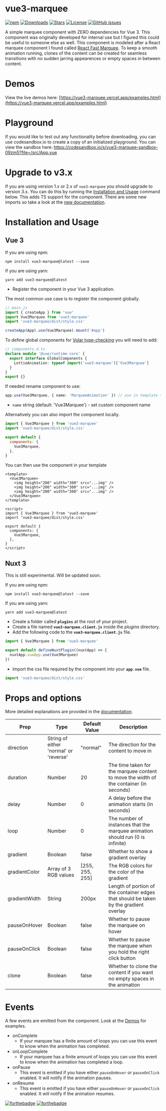 # vue3-marquee

[![npm](https://img.shields.io/npm/v/vue3-marquee)](https://www.npmjs.com/package/vue3-marquee) [![Downloads](https://img.shields.io/npm/dt/vue3-marquee)](https://www.npmjs.com/package/vue3-marquee) [![Stars](https://img.shields.io/github/stars/megasanjay/vue3-marquee.svg?style=flat-square)](https://github.com/megasanjay/vue3-marquee/stargazers) [![License](https://img.shields.io/npm/l/vue3-marquee)](https://github.com/megasanjay/vue3-marquee/blob/main/LICENSE) [![GitHub issues](https://img.shields.io/github/issues/megasanjay/vue3-marquee)](https://github.com/megasanjay/vue3-marquee/issues)

A simple marquee component with ZERO dependencies for Vue 3. This component was originally developed for internal use but I figured this could be useful to someone else as well. This component is modeled after a React marquee component I found called [React Fast Marquee](https://github.com/justin-chu/react-fast-marquee). To keep a smooth animation running, clones of the content can be created for seamless transitions with no sudden jarring appearences or empty spaces in between content.

# Demos

View the live demos here: [https://vue3-marquee.vercel.app/examples.html](https://vue3-marquee.vercel.app/examples.html)

# Playground

If you would like to test out any functionality before downloading, you can use codesandbox.io to create a copy of an initialized playground. You can view the sandbox here: https://codesandbox.io/s/vue3-marquee-sandbox-09zm5?file=/src/App.vue

# Upgrade to v3.x

If you are using version 1.x or 2.x of `vue3-marquee` you should upgrade to version 3.x. You can do this by running the [Installation and Usage](#installation-and-usage) command below. This adds TS support for the component. There are some new imports so take a look at the [new documentation](https://vue3-marquee.vercel.app/guide.html#usage).

# Installation and Usage

## Vue 3

If you are using npm:

```shell
npm install vue3-marquee@latest --save
```

If you are using yarn:

```shell
yarn add vue3-marquee@latest
```

- Register the component in your Vue 3 application.

The most common use case is to register the component globally.

```js
// main.js
import { createApp } from 'vue'
import Vue3Marquee from 'vue3-marquee'
import 'vue3-marquee/dist/style.css'

createApp(App).use(Vue3Marquee).mount('#app')
```

To define global components for [Volar type-checking](https://github.com/johnsoncodehk/volar/tree/master/extensions/vscode-vue-language-features#usage) you will need to add:

```ts
// components.d.ts
declare module '@vue/runtime-core' {
  export interface GlobalComponents {
    LottieAnimation: typeof import('vue3-marquee')['Vue3Marquee']
  }
}
export {}
```

If needed rename component to use:

```ts
app.use(Vue3Marquee, { name: 'MarqueeAnimation' }) // use in template <MarqueeAnimation />
```

- `name` string (default: 'Vue3Marquee') - set custom component name

Alternatively you can also import the component locally.

```js
import { Vue3Marquee } from 'vue3-marquee'
import 'vue3-marquee/dist/style.css'

export default {
  components: {
    Vue3Marquee,
  },
}
```

You can then use the component in your template

```vue
<template>
  <Vue3Marquee>
    <img height="200" width="300" src="...img" />
    <img height="200" width="300" src="...img" />
    <img height="200" width="300" src="...img" />
  </Vue3Marquee>
</template>

<script>
import { Vue3Marquee } from 'vue3-marquee'
import 'vue3-marquee/dist/style.css'

export default {
  components: {
    Vue3Marquee,
  },
}
</script>
```

## Nuxt 3

This is still experimental. Will be updated soon.

If you are using npm:

```shell
npm install vue3-marquee@latest --save
```

If you are using yarn:

```shell
yarn add vue3-marquee@latest
```

- Create a folder called **`plugins`** at the root of your project.
- Create a file named **`vue3-marquee.client.js`** inside the _plugins_ directory.
- Add the following code to the **`vue3-marquee.client.js`** file.

```js
import { Vue3Marquee } from 'vue3-marquee'

export default defineNuxtPlugin((nuxtApp) => {
  nuxtApp.vueApp.use(Vue3Marquee)
})
```

- Import the css file required by the component into your **`app.vue`** file.

```js
import 'vue3-marquee/dist/style.css'
```

# Props and options

More detailed explanations are provided in the [documentation](https://vue3-marquee.vercel.app/guide.html).

| Prop          | Type                                   | Default Value   | Description                                                                            |
| ------------- | -------------------------------------- | --------------- | -------------------------------------------------------------------------------------- |
| direction     | String of either 'normal' or 'reverse' | "normal"        | The direction for the content to move in                                               |
| duration      | Number                                 | 20              | The time taken for the marquee content to move the width of the container (in seconds) |
| delay         | Number                                 | 0               | A delay before the animation starts (in seconds)                                       |
| loop          | Number                                 | 0               | The number of instances that the marquee animation should run (0 is infinite)          |
| gradient      | Boolean                                | false           | Whether to show a gradient overlay                                                     |
| gradientColor | Array of 3 RGB values                  | [255, 255, 255] | The RGB colors for the color of the gradient                                           |
| gradientWidth | String                                 | 200px           | Length of portion of the container edges that should be taken by the gradient overlay  |
| pauseOnHover  | Boolean                                | false           | Whether to pause the marquee on hover                                                  |
| pauseOnClick  | Boolean                                | false           | Whether to pause the marquee when you hold the right click button                      |
| clone         | Boolean                                | false           | Whether to clone the content if you want no empty spaces in the animation              |

# Events

A few events are emitted from the component. Look at the [Demos](#Demos) for examples.

- onComplete
  - If your marquee has a finite amount of loops you can use this event to know when the animation has completed.
- onLoopComplete
  - If your marquee has a finite amount of loops you can use this event to know when the animation has completed a loop.
- onPause
  - This event is emitted if you have either `pauseOnHover` or `pauseOnClick` enabled. It will notify if the animation pauses.
- onResume
  - This event is emitted if you have either `pauseOnHover` or `pauseOnClick` enabled. It will notify if the animation resumes.

[![forthebadge](https://forthebadge.com/images/badges/made-with-vue.svg)](https://forthebadge.com) [![forthebadge](https://forthebadge.com/images/badges/built-with-love.svg)](https://forthebadge.com)
